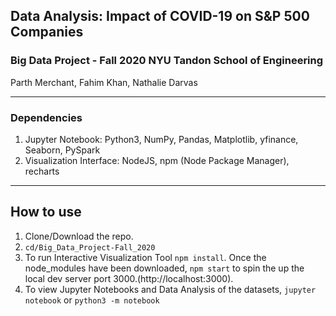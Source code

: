 ##  Data Analysis: Impact of COVID-19 on S&P 500 Companies
### Big Data Project - Fall 2020 NYU Tandon School of Engineering
Parth Merchant, Fahim Khan, Nathalie Darvas

-------------------------------------------------------------------------------------------
### Dependencies
1. Jupyter Notebook: Python3, NumPy, Pandas, Matplotlib, yfinance, Seaborn, PySpark
2. Visualization Interface: NodeJS, npm (Node Package Manager), recharts
-------------------------------------------------------------------------------------------

## How to use
1. Clone/Download the repo.
2. ``` cd/Big_Data_Project-Fall_2020 ```
3. To run Interactive Visualization Tool ``` npm install ```. Once the node_modules have been downloaded, ``` npm start ``` to spin the up the local dev server port 3000.(http://localhost:3000).
4. To view Jupyter Notebooks and Data Analysis of the datasets, ``` jupyter notebook ``` or ``` python3 -m notebook ```
